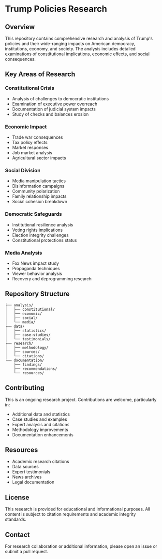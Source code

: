 # Trump Policies Research

## Overview
This repository contains comprehensive research and analysis of Trump's policies and their wide-ranging impacts on American democracy, institutions, economy, and society. The analysis includes detailed examinations of constitutional implications, economic effects, and social consequences.

## Key Areas of Research

### Constitutional Crisis
- Analysis of challenges to democratic institutions
- Examination of executive power overreach
- Documentation of judicial system impacts
- Study of checks and balances erosion

### Economic Impact
- Trade war consequences
- Tax policy effects
- Market responses
- Job market analysis
- Agricultural sector impacts

### Social Division
- Media manipulation tactics
- Disinformation campaigns
- Community polarization
- Family relationship impacts
- Social cohesion breakdown

### Democratic Safeguards
- Institutional resilience analysis
- Voting rights implications
- Election integrity challenges
- Constitutional protections status

### Media Analysis
- Fox News impact study
- Propaganda techniques
- Viewer behavior analysis
- Recovery and deprogramming research

## Repository Structure

```
├── analysis/
│   ├── constitutional/
│   ├── economic/
│   ├── social/
│   └── media/
├── data/
│   ├── statistics/
│   ├── case-studies/
│   └── testimonials/
├── research/
│   ├── methodology/
│   ├── sources/
│   └── citations/
└── documentation/
    ├── findings/
    ├── recommendations/
    └── resources/
```

## Contributing
This is an ongoing research project. Contributions are welcome, particularly in:
- Additional data and statistics
- Case studies and examples
- Expert analysis and citations
- Methodology improvements
- Documentation enhancements

## Resources
- Academic research citations
- Data sources
- Expert testimonials
- News archives
- Legal documentation

## License
This research is provided for educational and informational purposes. All content is subject to citation requirements and academic integrity standards.

## Contact
For research collaboration or additional information, please open an issue or submit a pull request.